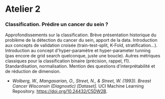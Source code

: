# Atelier 2

### Classification. Prédire un cancer du sein ?

Approfondissements sur la classification. Brève présentation historique
du problème de la détection du cancer du sein, apport de la data. Introduction
aux concepts de validation croisée (train-test-split, K-Fold, stratification...).
Introduction au concept d'hyper-paramètre et hyper-parameter tunning (pas encore
de grid search quelconque, juste une boucle). Autres métriques classiques pour la
classification binaire (précision, rappel, f1). Standardisation, normalisation.
Mention des questions d'interprétabilité et de réduction de dimension.

- _Wolberg, W., Mangasarian, O., Street, N., & Street, W. (1993).
  Breast Cancer Wisconsin (Diagnostic) [Dataset]._
  UCI Machine Learning Repository. https://doi.org/10.24432/C5DW2B.